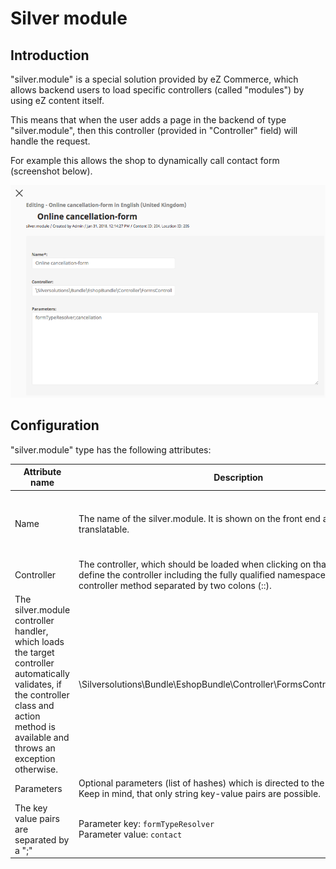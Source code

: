 #  Silver module 

## Introduction

"silver.module" is a special solution provided by eZ Commerce, which allows backend users to load specific controllers (called "modules") by using eZ content itself.  

This means that when the user adds a page in the backend of type "silver.module", then this controller (provided in "Controller" field) will handle the request.

For example this allows the shop to dynamically call contact form (screenshot below).

![](img/silver_module.png)

## Configuration

 "silver.module" type has the following attributes:

|Attribute name|Description|Example value|
|--- |--- |--- |
|Name|The name of the silver.module. It is shown on the front end and is translatable.|My test module (results in an URL like: /Kontakt)|
|Controller|The controller, which should be loaded when clicking on that module. Please define the controller including the fully qualified namespace and the controller method separated by two colons (::).
The silver.module controller handler, which loads the target controller automatically validates, if the controller class and action method is available and throws an exception otherwise.|\Silversolutions\Bundle\EshopBundle\Controller\FormsController::formsAction|
|Parameters|Optional parameters (list of hashes) which is directed to the target controller. Keep in mind, that only string key-value pairs are possible.
The key value pairs are separated by a ";"|Parameter key: `formTypeResolver`</br>Parameter value: `contact`|
